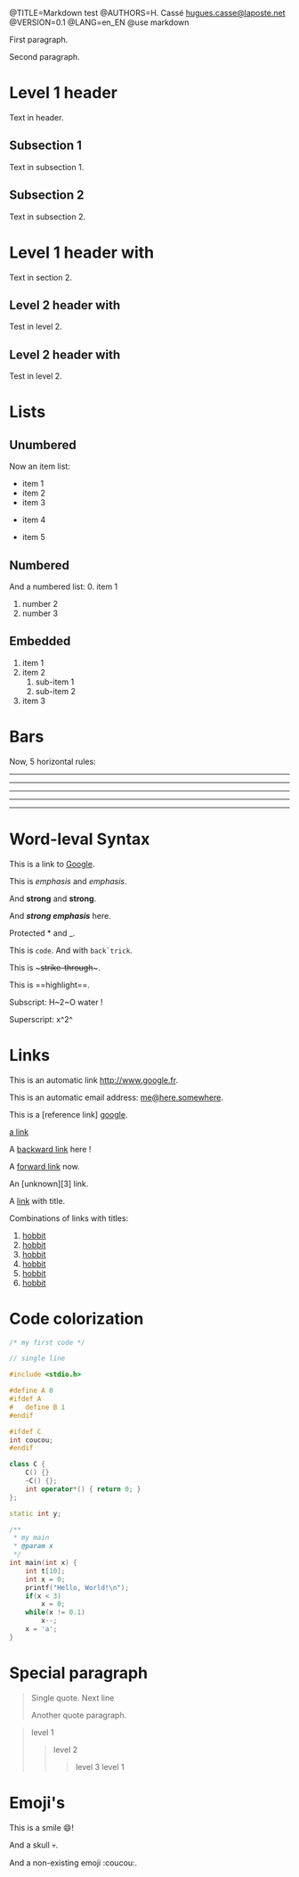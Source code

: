 @TITLE=Markdown test
@AUTHORS=H. Cassé <hugues.casse@laposte.net>
@VERSION=0.1
@LANG=en_EN
@use markdown

First paragraph.

Second paragraph.

Level 1 header
==============


Text in header.

Subsection 1
------------

Text in subsection 1.

Subsection 2
------------

Text in subsection 2.

# Level 1 header with ##

Text in section 2.

## Level 2 header with ##

Test in level 2.

## Level 2 header with ##

Test in level 2.

# Lists

## Unumbered

Now an item list:
* item 1
* item 2
* item 3
+ item 4
- item 5

## Numbered

And a numbered list:
0. item 1
1. number 2
33. number 3

## Embedded

1. item 1
2. item 2
	1. sub-item 1
	2. sub-item 2
3. item 3


# Bars

Now, 5 horizontal rules:

***
*****
* * *
- - -

------------

# Word-leval Syntax

This is a link to [Google](http://www.google.fr).

This is *emphasis* and _emphasis_.

And **strong** and __strong__.

And ***strong emphasis*** here.

Protected \* and \_.

This is `code`. And with ``back`trick``.

This is ~~~strike-through~~~.

This is ==highlight==.

Subscript: H~2~O water !

Superscript: x^2^


# Links

This is an automatic link <http://www.google.fr>.

This is an automatic email address: <me@here.somewhere>.

This is a [reference link] [google].

[google]: http://www.google.fr	'This is Google!'

[a link](http://www.gnu.com)

[1]: http://gcc.gnu.org

A [backward link][1] here !

A [forward link][2] now.

[2]: http://www.irit.fr

An [unknown][3] link.

A [link](https://www.gnu.org/ "This is GNU!") with title.


[h1]: https://en.wikipedia.org/wiki/Hobbit#Lifestyle
[h2]: https://en.wikipedia.org/wiki/Hobbit#Lifestyle "Hobbit lifestyles"
[h3]: https://en.wikipedia.org/wiki/Hobbit#Lifestyle 'Hobbit lifestyles'
[h4]: https://en.wikipedia.org/wiki/Hobbit#Lifestyle (Hobbit lifestyles)
[h5]: <https://en.wikipedia.org/wiki/Hobbit#Lifestyle> "Hobbit lifestyles"
[h6]: <https://en.wikipedia.org/wiki/Hobbit#Lifestyle> 'Hobbit lifestyles'
[h7]: <https://en.wikipedia.org/wiki/Hobbit#Lifestyle> (Hobbit lifestyles)

Combinations of links with titles:
1. [hobbit][h1]
1. [hobbit][h2]
1. [hobbit][h3]
1. [hobbit][h4]
1. [hobbit][h5]
1. [hobbit][h6]


# Code colorization

```c++
/* my first code */

// single line

#include <stdio.h>

#define A 0
#ifdef A
#	define B 1
#endif

#ifdef C
int coucou;
#endif

class C {
	C() {}
	~C() {};
	int operator*() { return 0; }
};

static int y;

/**
 * my main
 * @param x
 */
int main(int x) {
	int t[10];
	int x = 0;
	printf("Hello, World!\n");
	if(x < 3)
		x = 0;
	while(x != 0.1)
		x--;
	x = 'a';
}
```


# Special paragraph

> Single quote.
> Next line
>
> Another quote paragraph.

> level 1
>> level 2
>>> level 3
> level 1


# Emoji's

This is a smile :smile:!

And a skull :skull:.

And a non-existing emoji :coucou:.
